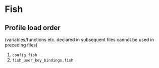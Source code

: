 # Fish

## Profile load order
(variables/functions etc. declared in subsequent files cannot be used in preceding files)
1. `config.fish`
1. `fish_user_key_bindings.fish`
